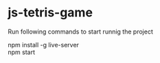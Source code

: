 # js-tetris-game

Run following commands to start runnig the project

npm install -g live-server <br>
npm start

